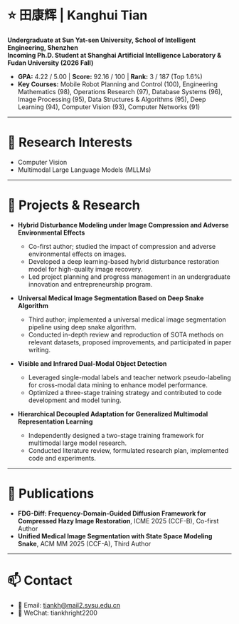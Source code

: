 # ⭐ 田康辉 | Kanghui Tian

**Undergraduate at Sun Yat-sen University, School of Intelligent Engineering, Shenzhen**  
**Incoming Ph.D. Student at Shanghai Artificial Intelligence Laboratory & Fudan University (2026 Fall)**  

- **GPA:** 4.22 / 5.00 | **Score:** 92.16 / 100 | **Rank:** 3 / 187 (Top 1.6%)  
- **Key Courses:** Mobile Robot Planning and Control (100), Engineering Mathematics (98), Operations Research (97), Database Systems (96), Image Processing (95), Data Structures & Algorithms (95), Deep Learning (94), Computer Vision (93), Computer Networks (91)

---

# 🔬 Research Interests

- Computer Vision  
- Multimodal Large Language Models (MLLMs)  

---

# 📂 Projects & Research

- **Hybrid Disturbance Modeling under Image Compression and Adverse Environmental Effects** 
  - Co-first author; studied the impact of compression and adverse environmental effects on images.  
  - Developed a deep learning-based hybrid disturbance restoration model for high-quality image recovery.  
  - Led project planning and progress management in an undergraduate innovation and entrepreneurship program.  

- **Universal Medical Image Segmentation Based on Deep Snake Algorithm** 
  - Third author; implemented a universal medical image segmentation pipeline using deep snake algorithm.  
  - Conducted in-depth review and reproduction of SOTA methods on relevant datasets, proposed improvements, and participated in paper writing.  

- **Visible and Infrared Dual-Modal Object Detection**  
  - Leveraged single-modal labels and teacher network pseudo-labeling for cross-modal data mining to enhance model performance.  
  - Optimized a three-stage training strategy and contributed to code development and model tuning.  

- **Hierarchical Decoupled Adaptation for Generalized Multimodal Representation Learning** 
  - Independently designed a two-stage training framework for multimodal large model research.  
  - Conducted literature review, formulated research plan, implemented code and experiments.

---

# 📑 Publications

- **FDG-Diff: Frequency-Domain-Guided Diffusion Framework for Compressed Hazy Image Restoration**, ICME 2025 (CCF-B), Co-first Author  
- **Unified Medical Image Segmentation with State Space Modeling Snake**, ACM MM 2025 (CCF-A), Third Author  

---

# 📫 Contact

- 📧 Email: [tiankh@mail2.sysu.edu.cn](mailto:tiankh@mail2.sysu.edu.cn)
- 💬 WeChat: tiankhright2200
